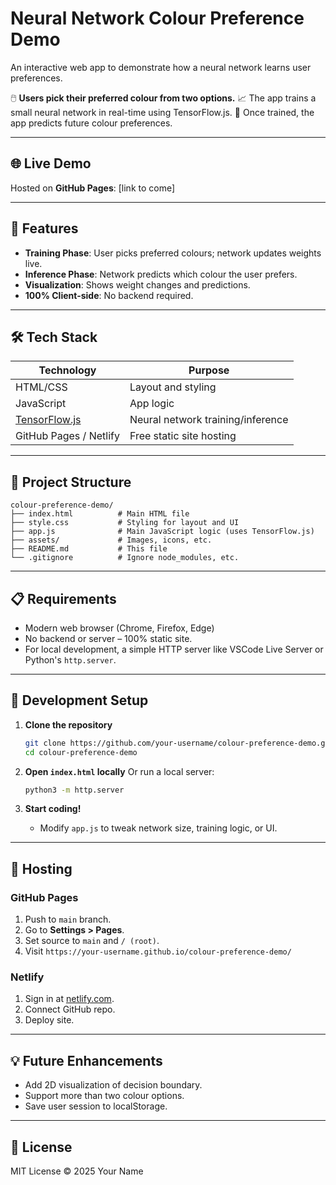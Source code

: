 # Neural Network Colour Preference Demo

An interactive web app to demonstrate how a neural network learns user preferences.

🖱️ **Users pick their preferred colour from two options.**
📈 The app trains a small neural network in real-time using TensorFlow.js.
🔮 Once trained, the app predicts future colour preferences.

---

## 🌐 Live Demo
Hosted on **GitHub Pages**: [link to come]

---

## 🚀 Features
- **Training Phase**: User picks preferred colours; network updates weights live.
- **Inference Phase**: Network predicts which colour the user prefers.
- **Visualization**: Shows weight changes and predictions.
- **100% Client-side**: No backend required.

---

## 🛠 Tech Stack

| Technology        | Purpose                               |
|------------------|---------------------------------------|
| HTML/CSS          | Layout and styling                    |
| JavaScript        | App logic                             |
| [TensorFlow.js](https://www.tensorflow.org/js) | Neural network training/inference |
| GitHub Pages / Netlify | Free static site hosting           |

---

## 📂 Project Structure

```
colour-preference-demo/
├── index.html          # Main HTML file
├── style.css           # Styling for layout and UI
├── app.js              # Main JavaScript logic (uses TensorFlow.js)
├── assets/             # Images, icons, etc.
├── README.md           # This file
└── .gitignore          # Ignore node_modules, etc.
```

---

## 📋 Requirements

- Modern web browser (Chrome, Firefox, Edge)
- No backend or server – 100% static site.
- For local development, a simple HTTP server like VSCode Live Server or Python's `http.server`.

---

## 🚧 Development Setup

1. **Clone the repository**
   ```bash
   git clone https://github.com/your-username/colour-preference-demo.git
   cd colour-preference-demo
   ```

2. **Open `index.html` locally**
   Or run a local server:
   ```bash
   python3 -m http.server
   ```

3. **Start coding!**
   - Modify `app.js` to tweak network size, training logic, or UI.

---

## 📡 Hosting

### GitHub Pages
1. Push to `main` branch.
2. Go to **Settings > Pages**.
3. Set source to `main` and `/ (root)`.
4. Visit `https://your-username.github.io/colour-preference-demo/`

### Netlify
1. Sign in at [netlify.com](https://www.netlify.com/).
2. Connect GitHub repo.
3. Deploy site.

---

## 💡 Future Enhancements
- Add 2D visualization of decision boundary.
- Support more than two colour options.
- Save user session to localStorage.

---

## 📖 License
MIT License © 2025 Your Name
